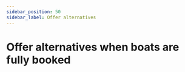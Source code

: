 ```yaml
---
sidebar_position: 50
sidebar_label: Offer alternatives
---
```


# Offer alternatives when boats are fully booked